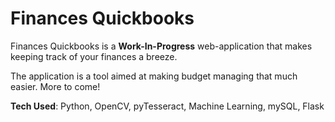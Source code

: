 # Finances Quickbooks

Finances Quickbooks is a **Work-In-Progress** web-application that makes keeping track of your finances a breeze.

The application is a tool aimed at making budget managing that much easier. More to come!

**Tech Used**: Python, OpenCV, pyTesseract, Machine Learning, mySQL, Flask  



